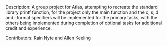 Description: A group project for Atlas, attempting to recreate the standard
library printf function, for the project only the main function and the c, s, d
and i format specifiers will be implemented for the primary tasks, with the
others being implemented during completion of obtional tasks for additional
credit and experience.

Contributors: Rain Nyte and Allen Keeling